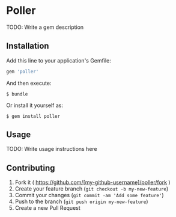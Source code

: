 # Poller

TODO: Write a gem description

## Installation

Add this line to your application's Gemfile:

```ruby
gem 'poller'
```

And then execute:

    $ bundle

Or install it yourself as:

    $ gem install poller

## Usage

TODO: Write usage instructions here

## Contributing

1. Fork it ( https://github.com/[my-github-username]/poller/fork )
2. Create your feature branch (`git checkout -b my-new-feature`)
3. Commit your changes (`git commit -am 'Add some feature'`)
4. Push to the branch (`git push origin my-new-feature`)
5. Create a new Pull Request
